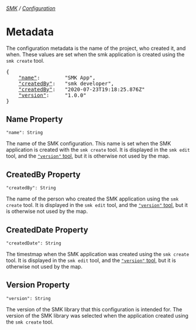 ###### [SMK](..) / [Configuration](.)

# Metadata

The configuration metadata is the name of the project, who created it, and when.
These values are set when the smk application is created using the `smk create` tool.

<pre>
{
    <a href="#name-property"        >"name"</a>:        "SMK App",
    <a href="#createdby-property"   >"createdBy"</a>:   "smk developer",
    <a href="#createddate-property" >"createdBy"</a>:   "2020-07-23T19:18:25.876Z"
    <a href="#version-property"     >"version"</a>:     "1.0.0"
}
</pre>

## Name Property
`"name": String`

The name of the SMK configuration.
This name is set when the SMK application is created with the `smk create` tool.
It is displayed in the `smk edit` tool, and the [`"version"` tool](), but it is otherwise not used by the map.


## CreatedBy Property
`"createdBy": String`

The name of the person who created the SMK application using the `smk create` tool.
It is displayed in the `smk edit` tool, and the [`"version"` tool](), but it is otherwise not used by the map.

## CreatedDate Property
`"createdDate": String`

The timestmap when the SMK application was created using the `smk create` tool.
It is displayed in the `smk edit` tool, and the [`"version"` tool](), but it is otherwise not used by the map.

## Version Property
`"version": String`

The version of the SMK library that this configuration is intended for.
The version of the SMK library was selected when the application created using the `smk create` tool.
